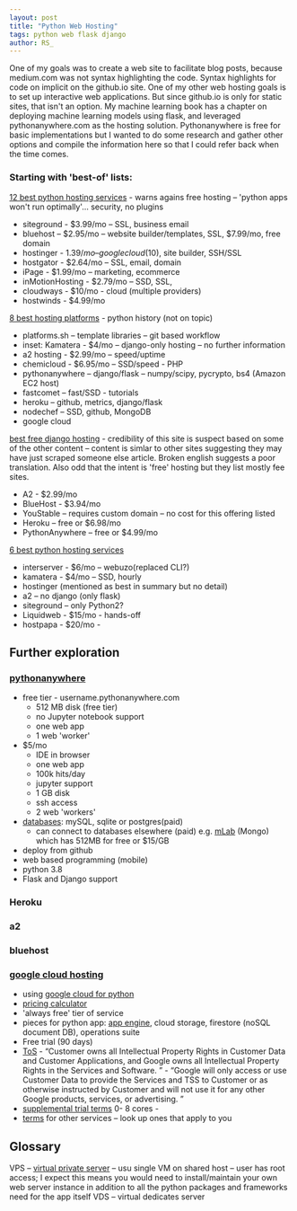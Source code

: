 ```yaml
---
layout: post
title: "Python Web Hosting"
tags: python web flask django
author: RS_
---
```


One of my goals was to create a web site to facilitate blog posts, because medium.com was not syntax highlighting the code.  Syntax highlights for code on implicit on the github.io site.  One of my other web hosting goals is to set up interactive web applications.  But since github.io is only for static sites, that isn't an option.  My machine learning book has a chapter on deploying machine learning models using flask, and leveraged pythonanywhere.com as the hosting solution.  Pythonanywhere is free for basic implementations but I wanted to do some research and gather other options and compile the information here so that I could refer back when the time comes.

### Starting with 'best-of' lists:
[12 best python hosting services](https://www.hostingadvice.com/how-to/best-python-hosting/) - warns agains free hosting – 'python apps won't run optimally'... security, no plugins
- siteground - $3.99/mo – SSL, business email
- bluehost – $2.95/mo – website builder/templates, SSL, $7.99/mo, free domain
- hostinger - $1.39/mo – google cloud ($10), site builder, SSH/SSL
- hostgator - $2.64/mo – SSL, email, domain
- iPage - $1.99/mo – marketing, ecommerce
- inMotionHosting - $2.79/mo – SSD, SSL, 
- cloudways - $10/mo - cloud (multiple providers)
- hostwinds - $4.99/mo

[8 best hosting platforms](https://geekflare.com/python-hosting-platform/) - python history (not on topic) 
- platforms.sh – template libraries – git based workflow
- inset: Kamatera - $4/mo – django-only hosting – no further information
- a2 hosting - $2.99/mo – speed/uptime
- chemicloud - $6.95/mo – SSD/speed - PHP
- pythonanywhere – django/flask – numpy/scipy, pycrypto, bs4 (Amazon EC2 host)
- fastcomet – fast/SSD - tutorials
- heroku – github, metrics, django/flask
- nodechef – SSD, github, MongoDB
- google cloud

[best free django hosting](https://freedjango.com/free-django-hosting/) - credibility of this site is suspect based on some of the other content – content is simlar to other sites suggesting they may have just scraped someone else article.  Broken english suggests a poor translation.  Also odd that the intent is 'free' hosting but they list mostly fee sites.  
- A2 - $2.99/mo
- BlueHost - $3.94/mo
- YouStable – requires custom domain – no cost for this offering listed
- Heroku – free or $6.98/mo
- PythonAnywhere – free or $4.99/mo

[6 best python hosting services](https://www.websiteplanet.com/blog/best-python-hosting-services/)
- interserver - $6/mo – webuzo(replaced CLI?)
- kamatera - $4/mo – SSD, hourly
- hostinger (mentioned as best in summary but no detail)
- a2 – no django (only flask)
- siteground – only Python2?
- Liquidweb - $15/mo - hands-off
- hostpapa - $20/mo - 


## Further exploration

### [pythonanywhere](https://www.pythonanywhere.com/)
- free tier - username.pythonanywhere.com
	- 512 MB disk (free tier)
	- no Jupyter notebook support
	- one web app
	- 1 web 'worker'
- $5/mo
	- IDE in browser
	- one web app
	- 100k hits/day
	- jupyter support
	- 1 GB disk
	- ssh access
	- 2 web 'workers'
- [databases](https://help.pythonanywhere.com/pages/KindsOfDatabases): mySQL, sqlite or postgres(paid)
	- can connect to databases elsewhere (paid) e.g. [mLab](https://mlab.com/plans/pricing/#plan-type=sandbox&provider=azure) (Mongo) which has 512MB for free or $15/GB
- deploy from github
- web based programming (mobile)
- python 3.8
- Flask and Django support


### Heroku

### a2

### bluehost

### [google cloud hosting](https://cloud.google.com/python/)
- using [google cloud for python](https://cloud.google.com/python/docs/getting-started)
- [pricing calculator](https://cloud.google.com/products/calculator)
- 'always free' tier of service
- pieces for python app: [app engine](https://cloud.google.com/appengine/docs), cloud storage, firestore (noSQL document DB), operations suite
-  Free trial (90 days)
- [ToS](https://cloud.google.com/terms/?_ga=2.150684854.1669371226.1645306337-140689797.1645306337) - “Customer owns all Intellectual Property Rights in Customer Data and Customer Applications, and Google owns all Intellectual Property Rights in the Services and Software. ” -  “Google will only access or use Customer Data to provide the Services and TSS to Customer or as otherwise instructed by Customer and will not use it for any other Google products, services, or advertising. ”
- [supplemental trial terms](https://cloud.google.com/terms/free-trial/?_ga=2.150684854.1669371226.1645306337-140689797.1645306337)  0- 8 cores - 
- [terms](https://console.cloud.google.com/terms) for other services – look up ones that apply to you


## Glossary
VPS – [virtual private server](https://en.wikipedia.org/wiki/Virtual_private_server) – usu single VM on shared host – user has root access; I expect this means you would need to install/maintain your own web server instance in addition to all the python packages and frameworks need for the app itself
VDS – virtual dedicates server
